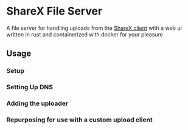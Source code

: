 # ShareX File Server
A file server for handling uploads from the [ShareX client] with a web ui written
in rust and containerized with docker for your pleasure

## Usage

### Setup
### Setting Up DNS
### Adding the uploader
### Repurposing for use with a custom upload client

[ShareX client]: https://getsharex.com/